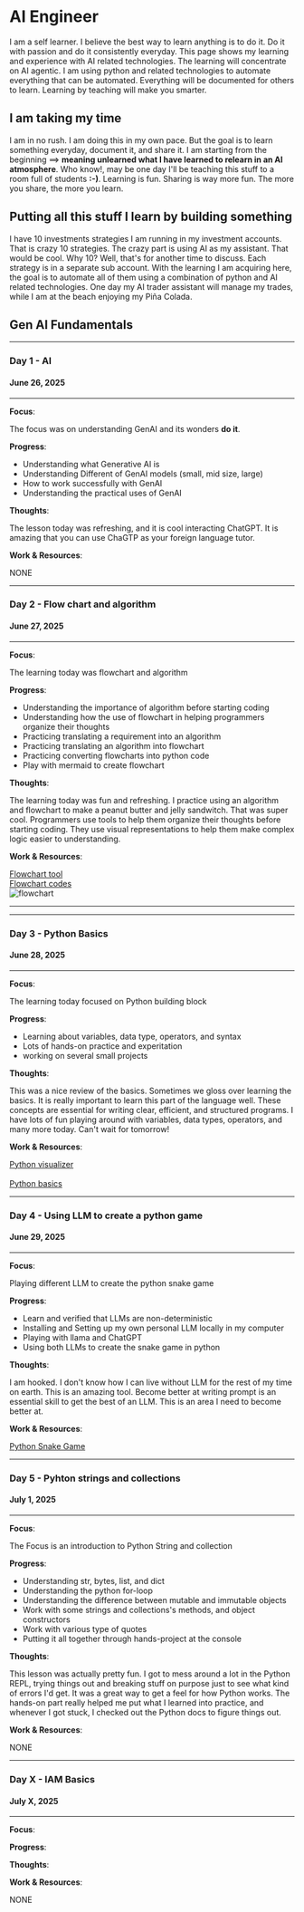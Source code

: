 # AI Engineer

I am a self learner. I believe the best way to learn anything is to do it. Do it with passion and do it consistently everyday. This page shows my learning and experience with AI related technologies. The learning will concentrate on AI agentic. I am using python and related technologies to automate everything that can be automated. Everything will be documented for others to learn. Learning by teaching will make you smarter.

## I am taking my time

I am in no rush. I am doing this in my own pace. But the goal is to learn something everyday, document it, and share it. I am starting from the beginning ==> **meaning unlearned what I have learned to relearn in an AI atmosphere**. Who know!, may be one day I'll be teaching this stuff to a room full of students **:-)**. Learning is fun. Sharing is way more fun. The more you share, the more you learn.

## Putting all this stuff I learn by building something

I have 10 investments strategies I am running in my investment accounts. That is crazy 10 strategies. The crazy part is using AI as my assistant. That would be cool. Why 10? Well, that's for another time to discuss. Each strategy is in a separate sub account. With the learning I am acquiring here, the goal is to automate all of them using a combination of python and AI related technologies. One day my AI trader assistant will manage my trades, while I am at the beach enjoying my Piña Colada.

## Gen AI Fundamentals

---

### Day 1 - AI

#### June 26, 2025

---

**Focus**:

The focus was on understanding GenAI and its wonders **do it**.

**Progress**:

- Understanding what Generative AI is
- Understanding Different of GenAI models (small, mid size, large)
- How to work successfully with GenAI
- Understanding the practical uses of GenAI

**Thoughts**:

The lesson today was refreshing, and it is cool interacting ChatGPT. It is amazing that you can use ChaGTP as your foreign language tutor.

**Work & Resources**:

NONE

---

### Day 2 - Flow chart and algorithm

#### June 27, 2025

---

**Focus**:

The learning today was flowchart and algorithm

**Progress**:

- Understanding the importance of algorithm before starting coding
- Understanding how the use of flowchart in helping programmers organize their thoughts
- Practicing translating a requirement into an algorithm
- Practicing translating an algorithm into flowchart
- Practicing converting flowcharts into python code
- Play with mermaid to create flowchart

**Thoughts**:

The learning today was fun and refreshing. I practice using an algorithm and flowchart to make a peanut butter and jelly sandwitch. That was super cool. Programmers use tools to help them organize their thoughts before starting coding. They use visual representations to help them make complex logic easier to understanding.

**Work & Resources**:

[Flowchart tool](https://mermaid.js.org/)
<br>
[Flowchart codes](resources/codes/flowchart/peanut_butter_days_2.md)
<br>
![flowchart](images/day2.png)

---

---

### Day 3 - Python Basics

#### June 28, 2025

---

**Focus**:

The learning today focused on Python building block

**Progress**:

- Learning about variables, data type, operators, and syntax
- Lots of hands-on practice and experitation
- working on several small projects

**Thoughts**:

This was a nice review of the basics. Sometimes we gloss over learning the basics. It is really important to learn this part of the language well. These concepts are essential for writing clear, efficient, and structured programs. I have lots of fun playing around with variables, data types, operators, and many more today. Can't wait for tomorrow!

**Work & Resources**:

[Python visualizer](https://pythontutor.com/visualize.html#mode=edit)
<br>
<br>
[Python basics](file://resources/codes/python_codes/1_basics)

---

### Day 4 - Using LLM to create a python game

#### June 29, 2025

---

**Focus**:

Playing different LLM to create the python snake game

**Progress**:

- Learn and verified that LLMs are non-deterministic
- Installing and Setting up my own personal LLM locally in my computer
- Playing with llama and ChatGPT
- Using both LLMs to create the snake game in python

**Thoughts**:

I am hooked. I don't know how I can live without LLM for the rest of my time on earth. This is an amazing tool. Become better at writing prompt is an essential skill to get the best of an LLM. This is an area I need to become better at.

**Work & Resources**:

[Python Snake Game](file://resources/codes/python_codes/snake_game)


---

### Day 5 - Pyhton strings and collections

#### July 1, 2025

---

**Focus**:

The Focus is an introduction to Python String and collection

**Progress**:

- Understanding str, bytes, list, and dict
- Understanding the python for-loop
- Understanding the difference between mutable and immutable objects
- Work with some strings and collections's methods, and object constructors
- Work with various type of quotes
- Putting it all together through hands-project at the console

**Thoughts**:

This lesson was actually pretty fun. I got to mess around a lot in the Python REPL, trying things out and breaking stuff on purpose just to see what kind of errors I'd get. It was a great way to get a feel for how Python works. The hands-on part really helped me put what I learned into practice, and whenever I got stuck, I checked out the Python docs to figure things out.

**Work & Resources**:

NONE

---

### Day X - IAM Basics

#### July X, 2025

---

**Focus**:

**Progress**:

**Thoughts**:

**Work & Resources**:

NONE
